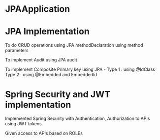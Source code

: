 # JPAApplication

# JPA Implementation
To do CRUD operations using JPA methodDeclaration using method parameters

To implement Audit using JPA audit 

To implement Composite Primary key  using JPA - 
  Type 1 : using @IdClass
  Type 2 : using @Embedded and EmbeddedId
  
# Spring Security and JWT implementation

Implemented Spring Security with Authentication, Authorization to APIs using JWT tokens

Given access to APIs based on ROLEs

